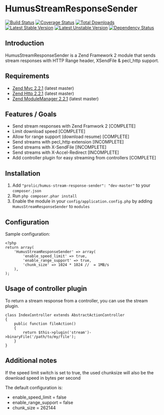 HumusStreamResponseSender
=========================

[![Build Status](https://travis-ci.org/prolic/HumusStreamResponseSender.png?branch=master)](https://travis-ci.org/prolic/HumusStreamResponseSender)
[![Coverage Status](https://coveralls.io/repos/prolic/HumusStreamResponseSender/badge.png)](https://coveralls.io/r/prolic/HumusStreamResponseSender)
[![Total Downloads](https://poser.pugx.org/prolic/humus-stream-response-sender/downloads.png)](https://packagist.org/packages/prolic/humus-stream-response-sender)
[![Latest Stable Version](https://poser.pugx.org/prolic/humus-stream-response-sender/v/stable.png)](https://packagist.org/packages/prolic/humus-stream-response-sender)
[![Latest Unstable Version](https://poser.pugx.org/prolic/humus-stream-response-sender/v/unstable.png)](https://packagist.org/packages/prolic/humus-stream-response-sender)
[![Dependency Status](https://www.versioneye.com/php/prolic:humus-stream-response-sender/dev-master/badge.png)](https://www.versioneye.com/php/prolic:humus-stream-response-sender)

Introduction
------------

HumusStreamResponseSender is a Zend Framework 2 module that sends stream responses
with HTTP Range header, XSendFile & pecl_http support.

Requirements
------------

* [Zend Mvc 2.2.1](https://github.com/zendframework/zf2) (latest master)
* [Zend Http 2.2.1](https://github.com/zendframework/zf2) (latest master)
* [Zend ModuleManager 2.2.1](https://github.com/zendframework/zf2) (latest master)

Features / Goals
----------------

* Send stream responses with Zend Framwork 2 [COMPLETE]
* Limit download speed [COMPLETE]
* Allow for range support (download resume) [COMPLETE]
* Send streams with pecl_http extension [INCOMPLETE]
* Send streams with X-SendFile [INCOMPLETE]
* Send streams with X-Accel-Redirect [INCOMPLETE]
* Add controller plugin for easy streaming from controllers [COMPLETE]

Installation
------------

 1.  Add `"prolic/humus-stream-response-sender": "dev-master"` to your `composer.json`
 2.  Run `php composer.phar install`
 3.  Enable the module in your `config/application.config.php` by adding `HumusStreamResponseSender` to `modules`

Configuration
-------------

Sample configuration:

    <?php
    return array(
        'HumusStreamResponseSender' => array(
            'enable_speed_limit' => true,
            'enable_range_support' => true,
            'chunk_size' => 1024 * 1024 //  = 1MB/s
        ),
    );

Usage of controller plugin
--------------------------

To return a stream response from a controller, you can use the stream plugin.

    class IndexController extends AbstractActionController
    {
        public function fileAction()
        {
            return $this->plugin('stream')->binaryFile('/path/to/my/file');
        }
    }

Additional notes
----------------

If the speed limit switch is set to true, the used chunksize will also be the download speed in bytes per second

The default configuration is:
- enable_speed_limit = false
- enable_range_support = false
- chunk_size = 262144
